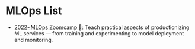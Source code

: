 # MLOps List

- [2022~MLOps Zoomcamp 🎥](https://github.com/DataTalksClub/mlops-zoomcamp): Teach practical aspects of productionizing ML services — from training and experimenting to model deployment and monitoring.
